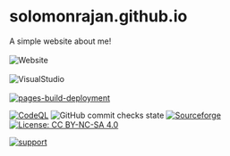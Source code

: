 # solomonrajan.github.io
A simple website about me!<br>
<br>
![Website](https://img.shields.io/website?color=pink&down_color=lightgreen&label=solomonrajan.com&logo=solu&logoColor=green&style=for-the-badge&up_message=online&url=https%3A%2F%2Fsolomonrajan.com%2F)
<br>
<br>
![VisualStudio](https://img.shields.io/badge/-Made%20Using%20VisualStudio-007ACC?logo=visualstudio&logoColor=white&style=for-the-badge&up_message=tool)
<br>
<br>
[![pages-build-deployment](https://github.com/solomonrajan/solomonrajan.github.io/actions/workflows/pages/pages-build-deployment/badge.svg?branch=master)](https://github.com/solomonrajan/solomonrajan.github.io/actions/workflows/pages/pages-build-deployment)
<br>

[![CodeQL](https://github.com/solomonrajan/solomonrajan.github.io/actions/workflows/codeql-analysis.yml/badge.svg)](https://github.com/solomonrajan/solomonrajan.github.io/actions/workflows/codeql-analysis.yml)
![GitHub commit checks state](https://img.shields.io/github/checks-status/solomonrajan/solomonrajan.github.io/f4d84f4f26c0388f92e27fb7d9d9baf658fc56de?style=flat-square)   [![Sourceforge](https://img.shields.io/badge/Sourceforge-Build%20Success-green?style=flat-square)](https://sourceforge.net/projects/solomonrajan-resume/files/)<br>
[![License: CC BY-NC-SA 4.0](https://img.shields.io/badge/License-CC%20BY--NC--SA%204.0-brightgreen?style=flat-square)](https://creativecommons.org/licenses/by-nc-sa/4.0/)<br>

[![support](https://img.shields.io/badge/Support%20Me-Ko--Fi-orange?style=flat-square)](https://ko-fi.com/R6R12UF4S)
